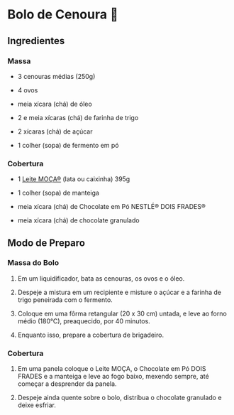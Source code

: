 # Bolo de Cenoura :carrot:

## Ingredientes

### Massa

- 3 cenouras médias (250g) 

- 4 ovos 
- meia xícara (chá) de óleo 
- 2 e meia xícaras (chá) de farinha de trigo 
- 2 xícaras (chá) de açúcar 
- 1 colher (sopa) de fermento em pó 

### Cobertura

- 1 [Leite MOÇA®](https://www.emporionestle.com.br/produtos/emporio-nestle-nacional/setores/para-cozinhar-loja-nestle/leite-moca-loja-nestle?utm_source=receitas-nestle&utm_medium=pagina-brigadeiro&utm_campaign=hiperlink-ingrediente) (lata ou caixinha) 395g 

- 1 colher (sopa) de manteiga 

- meia xícara (chá) de Chocolate em Pó NESTLÉ® DOIS FRADES® 

- meia xícara (chá) de chocolate granulado 

  

## Modo de Preparo

### Massa do Bolo

1. Em um liquidificador, bata as cenouras, os ovos e o óleo.

2. Despeje a mistura em um recipiente e misture o açúcar e a farinha de trigo peneirada com o fermento.

3. Coloque em uma fôrma retangular (20 x 30 cm) untada, e leve ao forno médio (180°C), preaquecido, por 40 minutos.

4. Enquanto isso, prepare a cobertura de brigadeiro.

### Cobertura

1. Em uma panela coloque o Leite MOÇA, o Chocolate em Pó DOIS FRADES e a manteiga e leve ao fogo baixo, mexendo sempre, até começar a desprender da panela.

2. Despeje ainda quente sobre o bolo, distribua o chocolate granulado e deixe esfriar.

